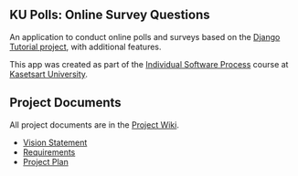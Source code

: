 ## KU Polls: Online Survey Questions 

An application to conduct online polls and surveys based
on the [Django Tutorial project](https://docs.djangoproject.com/en/5.1/), with
additional features.

This app was created as part of the [Individual Software Process](
https://cpske.github.io/ISP) course at [Kasetsart University](https://www.ku.ac.th).

## Project Documents

All project documents are in the [Project Wiki](../../wiki/Home).

- [Vision Statement](../../wiki/Vision%20and%20Scope)
- [Requirements](../../wiki/Requirements)
- [Project Plan](../../wiki/Project%20Plan)